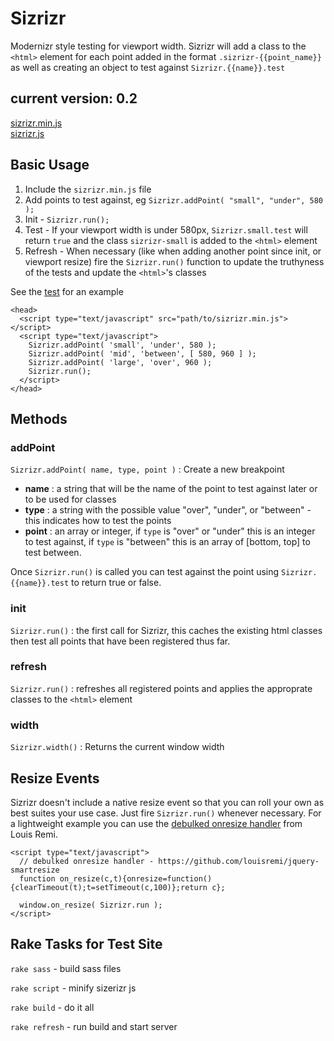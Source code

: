 Sizrizr
=======

Modernizr style testing for viewport width. Sizrizr will add a class to the `<html>` element for each point added in the format `.sizrizr-{{point_name}}` as well as creating an object to test against `Sizrizr.{{name}}.test`

## current version: 0.2

[sizrizr.min.js](https://github.com/stevenosloan/Sizrizr/edit/master/script/sizrizr.min.js)<br/>
[sizrizr.js](https://github.com/stevenosloan/Sizrizr/edit/master/script/sizrizr.js)

Basic Usage
-----------

1. Include the `sizrizr.min.js` file
2. Add points to test against, eg `Sizrizr.addPoint( "small", "under", 580 );`
3. Init - `Sizrizr.run();`
4. Test - If your viewport width is under 580px, `Sizrizr.small.test` will return `true` and the class `sizrizr-small` is added to the `<html>` element
5. Refresh - When necessary (like when adding another point since init, or viewport resize) fire the `Sizrizr.run()` function to update the truthyness of the tests and update the `<html>`'s classes

See the [test](https://github.com/stevenosloan/Sizrizr/blob/master/test/index.html) for an example

    <head>
      <script type="text/javascript" src="path/to/sizrizr.min.js"></script>
      <script type="text/javascript">
        Sizrizr.addPoint( 'small', 'under', 580 );
        Sizrizr.addPoint( 'mid', 'between', [ 580, 960 ] );
        Sizrizr.addPoint( 'large', 'over', 960 );
        Sizrizr.run();
      </script>
    </head>

Methods
-------

### addPoint 

`Sizrizr.addPoint( name, type, point )` : Create a new breakpoint

* __name__ : a string that will be the name of the point to test against later or to be used for classes
* __type__ : a string with the possible value "over", "under", or "between" - this indicates how to test the points
* __point__ : an array or integer, if `type` is "over" or "under" this is an integer to test against, if `type` is "between" this is an array of [bottom, top] to test between.

Once `Sizrizr.run()` is called you can test against the point using `Sizrizr.{{name}}.test` to return true or false.

### init
`Sizrizr.run()` : the first call for Sizrizr, this caches the existing html classes then test all points that have been registered thus far.

### refresh
`Sizrizr.run()` : refreshes all registered points and applies the approprate classes to the `<html>` element

### width
`Sizrizr.width()` : Returns the current window width 


Resize Events
-------------

Sizrizr doesn't include a native resize event so that you can roll your own as best suites your use case. Just fire `Sizrizr.run()` whenever necessary. For a lightweight example you can use the [debulked onresize handler](https://github.com/louisremi/jquery-smartresize) from Louis Remi. 

    <script type="text/javascript">
      // debulked onresize handler - https://github.com/louisremi/jquery-smartresize
      function on_resize(c,t){onresize=function(){clearTimeout(t);t=setTimeout(c,100)};return c};

      window.on_resize( Sizrizr.run );
    </script>



Rake Tasks for Test Site
------------------------

`rake sass` - build sass files

`rake script` - minify sizerizr js

`rake build` - do it all

`rake refresh` - run build and start server